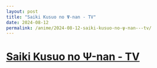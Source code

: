 ```yaml
---
layout: post
title: "Saiki Kusuo no Ψ-nan - TV"
date: 2024-08-12
permalink: /anime/2024-08-12-saiki-kusuo-no-ψ-nan---tv/
---
```


# [Saiki Kusuo no Ψ-nan - TV](https://myanimelist.net/anime/33255/Saiki_Kusuo_no_Ψ-nan)
